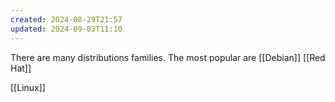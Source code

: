 ```yaml
---
created: 2024-08-29T21:57
updated: 2024-09-03T11:10
---
```

There are many distributions families. The most popular are [[Debian]] [[Red Hat]] 

[[Linux]]